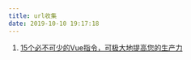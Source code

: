 ```yaml
---
title: url收集
date: 2019-10-10 19:17:18
---
```


1. [15个必不可少的Vue指令，可极大地提高您的生产力](https://www.telerik.com/blogs/15-must-have-vue-directives-that-will-significantly-maximize-your-productivity?utm_source=Vue.js+Developers&utm_campaign=86365cdc02-EMAIL_CAMPAIGN_2019_07_01_05_30_COPY_01&utm_medium=email&utm_term=0_ae2f1465e2-86365cdc02-200497621)

